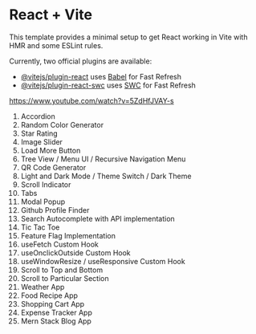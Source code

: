 # React + Vite

This template provides a minimal setup to get React working in Vite with HMR and some ESLint rules.

Currently, two official plugins are available:

- [@vitejs/plugin-react](https://github.com/vitejs/vite-plugin-react/blob/main/packages/plugin-react/README.md) uses [Babel](https://babeljs.io/) for Fast Refresh
- [@vitejs/plugin-react-swc](https://github.com/vitejs/vite-plugin-react-swc) uses [SWC](https://swc.rs/) for Fast Refresh

https://www.youtube.com/watch?v=5ZdHfJVAY-s

 1. Accordion
 2. Random Color Generator  
 3. Star Rating
 4. Image Slider
 5. Load More Button
 6. Tree View / Menu UI / Recursive Navigation Menu
 7. QR Code Generator
 8. Light and Dark Mode / Theme Switch / Dark Theme
 9. Scroll Indicator
10. Tabs
11. Modal Popup
12. Github Profile Finder
13. Search Autocomplete with API implementation
14. Tic Tac Toe
15. Feature Flag Implementation
16. useFetch Custom Hook
17. useOnclickOutside Custom Hook
19. useWindowResize / useResponsive Custom Hook
20. Scroll to Top and Bottom
21. Scroll to Particular Section
22. Weather App
23. Food Recipe App
24. Shopping Cart App
25. Expense Tracker App
26. Mern Stack Blog App
